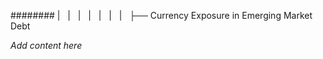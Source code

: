 ######## |   |   |   |   |   |   |   ├── Currency Exposure in Emerging Market Debt

*Add content here*